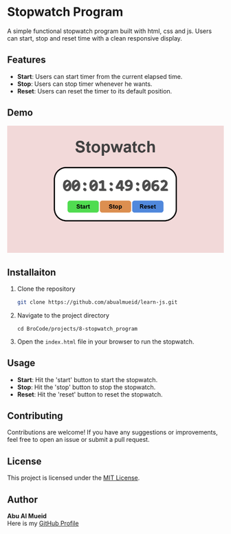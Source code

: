 # Stopwatch Program

A simple functional stopwatch program built with html, css and js. Users can start, stop and reset time with a clean responsive display. 

## Features 

- **Start**: Users can start timer from the current elapsed time.
- **Stop**: Users can stop timer whenever he wants.
- **Reset**: Users can reset the timer to its default position. 

## Demo

![Stopwatch Demo](stopwatch.png)

## Installaiton

1. Clone the repository
    ```bash
    git clone https://github.com/abualmueid/learn-js.git

2. Navigate to the project directory
    ```
    cd BroCode/projects/8-stopwatch_program 

3. Open the `index.html` file in your browser to run the stopwatch. 

## Usage 

- **Start**: Hit the 'start' button to start the stopwatch.
- **Stop**: Hit the 'stop' button to stop the stopwatch.
- **Reset**: Hit the 'reset' button to reset the stopwatch.

## Contributing

Contributions are welcome! If you have any suggestions or improvements, feel free to open an issue or submit a pull request.

## License

This project is licensed under the [MIT License]().

## Author

**Abu Al Mueid**   
Here is my [GitHub Profile](https://github.com/abualmueid)